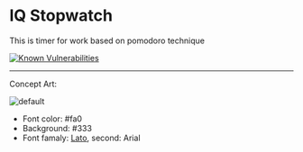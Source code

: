 # IQ Stopwatch

This is timer for work based on pomodoro technique

[![Known Vulnerabilities](https://snyk.io/test/github/luchanso/iq-stopwatch/badge.svg)](https://snyk.io/test/github/luchanso/iq-stopwatch)

---

Concept Art:

![default](https://cloud.githubusercontent.com/assets/2098777/26605252/0204387a-4596-11e7-9827-f030bed7b986.PNG)

* Font color: #fa0
* Background: #333
* Font famaly: [Lato](https://fonts.google.com/specimen/Lato), second: Arial
